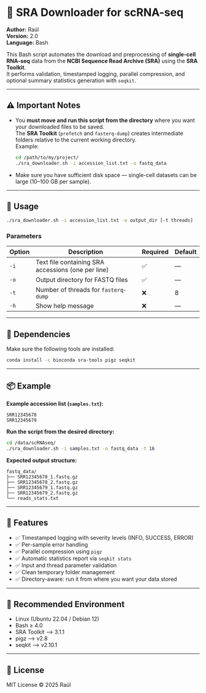 # 🧬 SRA Downloader for scRNA-seq

**Author:** Raúl  
**Version:** 2.0  
**Language:** Bash  

This Bash script automates the download and preprocessing of **single-cell RNA-seq** data from the **NCBI Sequence Read Archive (SRA)** using the **SRA Toolkit**.  
It performs validation, timestamped logging, parallel compression, and optional summary statistics generation with `seqkit`.

---

## ⚠️ Important Notes

- You **must move and run this script from the directory** where you want your downloaded files to be saved.  
  The **SRA Toolkit** (`prefetch` and `fasterq-dump`) creates intermediate folders relative to the current working directory.  
  Example:

  ```bash
  cd /path/to/my/project/
  ./sra_downloader.sh -i accession_list.txt -o fastq_data
  ```

- Make sure you have sufficient disk space — single-cell datasets can be large (10–100 GB per sample).

---

## 🚀 Usage

```bash
./sra_downloader.sh -i accession_list.txt -o output_dir [-t threads]
```

### Parameters

| Option | Description | Required | Default |
|---------|--------------|-----------|----------|
| `-i` | Text file containing SRA accessions (one per line) | ✅ | — |
| `-o` | Output directory for FASTQ files | ✅ | — |
| `-t` | Number of threads for `fasterq-dump` | ❌ | 8 |
| `-h` | Show help message | ❌ | — |

---

## 🧩 Dependencies

Make sure the following tools are installed:

```bash
conda install -c bioconda sra-tools pigz seqkit
```

---

## 📦 Example

**Example accession list (`samples.txt`):**
```
SRR12345678
SRR12345679
```

**Run the script from the desired directory:**
```bash
cd /data/scRNAseq/
./sra_downloader.sh -i samples.txt -o fastq_data -t 16
```

**Expected output structure:**
```
fastq_data/
├── SRR12345678_1.fastq.gz
├── SRR12345678_2.fastq.gz
├── SRR12345679_1.fastq.gz
├── SRR12345679_2.fastq.gz
└── reads_stats.txt
```

---

## 🧠 Features

- ✅ Timestamped logging with severity levels (INFO, SUCCESS, ERROR)
- ✅ Per-sample error handling
- ✅ Parallel compression using `pigz`
- ✅ Automatic statistics report via `seqkit stats`
- ✅ Input and thread parameter validation
- ✅ Clean temporary folder management
- ✅ Directory-aware: run it from where you want your data stored

---

## 🧪 Recommended Environment

- Linux (Ubuntu 22.04 / Debian 12)
- Bash ≥ 4.0
- SRA Toolkit --> 3.1.1
- pigz --> v2.8
- seqkit --> v2.10.1

---

## 📜 License

MIT License © 2025 Raúl
